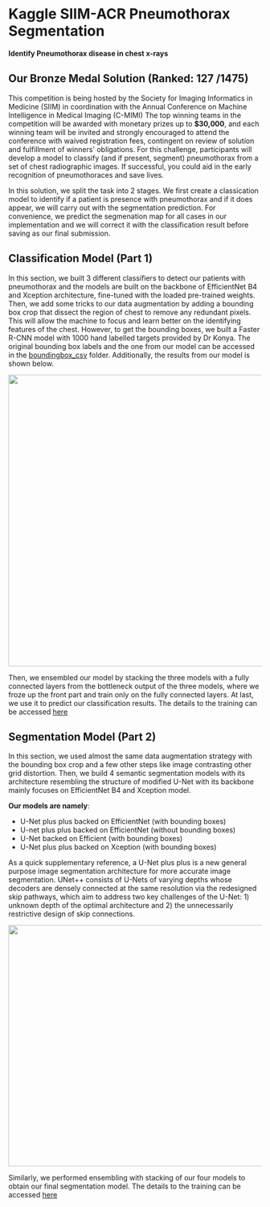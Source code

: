 # Kaggle SIIM-ACR Pneumothorax Segmentation 
**Identify Pneumothorax disease in chest x-rays**

## Our Bronze  Medal Solution (Ranked: 127 /1475)
This competition is being hosted by the Society for Imaging Informatics in Medicine (SIIM) in coordination with the Annual Conference on Machine Intelligence in Medical Imaging (C-MIMI)
The top winning teams in the competition will be awarded with monetary prizes up to **$30,000**,
and each winning team will be invited and strongly encouraged to attend the conference with waived registration fees,
contingent on review of solution and fulfillment of winners' obligations. 
For this challenge, participants will develop a model to classify (and if present, segment)
pneumothorax from a set of chest radiographic images. 
If successful, you could aid in the early recognition of pneumothoraces and save lives.

In this solution, we split the task into 2 stages. 
We first create a classication model to identify if a patient is presence with pneumothorax and if it does appear,
we will carry out with the segmentation prediction. 
For convenience, we predict the segmenation map for all cases in our implementation and we will correct it with the classification result before saving as our final submission.

## Classification Model (Part 1)
In this section, we built 3 different classifiers to detect our patients with pneumothorax and 
the models are built on the backbone of EfficientNet B4 and Xception architecture, fine-tuned with the loaded pre-trained weights.
Then, we add some tricks to our data augmentation by adding a bounding box crop that dissect the region of chest to remove any redundant pixels. 
This will allow the machine to focus and learn better on the identifying features of the chest. However, to get the bounding boxes, 
we built a Faster R-CNN model with 1000 hand labelled targets provided by Dr Konya. 
The original bounding box labels and the one from our model can be accessed in the [boundingbox_csv](https://github.com/DW-Hwang/SIIMS_ACR_Pneumothorax-Kaggle/tree/master/boundingbox_csv) folder.
Additionally, the results from our model is shown below.

<img src="https://github.com/DW-Hwang/SIIMS_ACR_Pneumothorax-Kaggle/blob/master/screenshots/image1.png" width= "899" height="580"/>

Then, we ensembled our model by stacking the three models with a fully connected layers from the bottleneck output of the three models,
where we froze up the front part and train only on the fully connected layers. At last, we use it to predict our classification results. The details to the training can be accessed [here](https://github.com/DW-Hwang/SIIMS_ACR_Pneumothorax-Kaggle/blob/master/classification/Classification.ipynb)


## Segmentation Model (Part 2)
In this section, we used almost the same data augmentation strategy with the bounding box crop and a few other steps like image contrasting other grid distortion. Then, we build 4 semantic segmentation models with its architecture resembling the structure of modified U-Net with its backbone mainly focuses on EfficientNet B4 and Xception model. 

**Our models are namely**:
* U-Net plus plus backed on EfficientNet (with bounding boxes)
* U-net plus plus backed on EfficientNet (without bounding boxes)
* U-Net backed on Efficient (with bounding boxes)
* U-Net plus plus backed on Xception (with bounding boxes)

As a quick supplementary reference, a U-Net plus plus is a new general purpose image segmentation architecture for more accurate image segmentation. UNet++ consists of U-Nets of varying depths whose decoders are densely connected at the same resolution via the redesigned skip pathways, which aim to address two key challenges of the U-Net: 1) unknown depth of the optimal architecture and 2) the unnecessarily restrictive design of skip connections.

<img src="https://github.com/DW-Hwang/SIIMS_ACR_Pneumothorax-Kaggle/blob/master/screenshots/UNet.jpg" width= "640" height="480"/>

Similarly, we performed ensembling with stacking of our four models to obtain our final segmentation model. The details to the training can be accessed [here](https://github.com/DW-Hwang/SIIMS_ACR_Pneumothorax-Kaggle/blob/master/Segmentation/Segmentation.ipynb)


